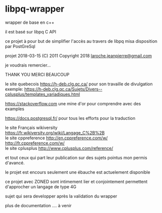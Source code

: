 # libpq-wrapper
wrapper de base en c++

il est basé sur libpq C API

ce projet à pour but de simplifier l'accès au travers de libpq misa disposition par PostGreSql


projet 2018-03-15  (C) 2011   Copyright 2018 <laroche.jeanpierre@gmail.com>

je voudrais remercier...

THANK YOU   MERCI BEAUCOUP


 le site quebecois 					https://h-deb.clg.qc.ca/		pour son travaille de divulgation
 exemple:							https://h-deb.clg.qc.ca/Sujets/Divers--cplusplus/templates_variadiques.html

 https://stackoverflow.com			une mine d'or pour comprendre avec des examples

 https://docs.postgresql.fr/		pour tous les efforts pour la traduction

 
 le site Français wikiversity		https://fr.wikiversity.org/wiki/Langage_C%2B%2B<br>
 le site cppreference				http://en.cppreference.com/w/<br>
									http://fr.cppreference.com/w/<br>
 le site cplusplus					http://www.cplusplus.com/reference/


 et tout ceux qui part leur publication sur des sujets pointus mon permis d'avancé.


 le projet est encours
 seulement une ébauche est actuelement disponible

 ce projet avec ZONED sont intimement lier et conjointement permettent d'approcher un langage de type 4G

 sujet qui sera developper après la validation du wrapper

 plus de documentation .... à venir

